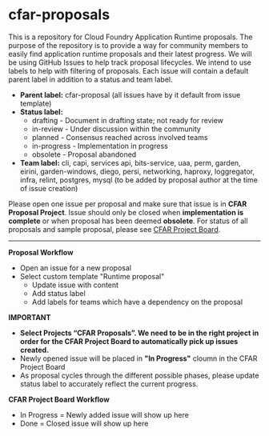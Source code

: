 # cfar-proposals
This is a repository for Cloud Foundry Application Runtime proposals. The purpose of the repository is to provide a way for community members to easily find application runtime proposals and their latest progress. We will be using GitHub Issues to help track proposal lifecycles. We intend to use labels to help with filtering of proposals. Each issue will contain a default parent label in addition to a status and team label.


* **Parent label:** cfar-proposal (all issues have by it default from issue template)
* **Status label:**
  * drafting - Document in drafting state; not ready for review
  * in-review - Under discussion within the community
  * planned - Consensus reached across involved teams
  * in-progress - Implementation in progress
  * obsolete - Proposal abandoned
* **Team label:** cli, capi, services api, bits-service, uaa, perm, garden, eirini, garden-windows, diego, persi, networking, haproxy, loggregator, infra, relint, postgres, mysql (to be added by proposal author at the time of issue creation)

Please open one issue per proposal and make sure that issue is in **CFAR Proposal Project**. Issue should only be closed when **implementation is complete** or when proposal has been deemed **obsolete**. For status of all proposals and sample proposal, please see [CFAR Project Board](https://github.com/chenl23/cfar-proposals/projects/1).

---
**Proposal Workflow**
* Open an issue for a new proposal
* Select custom template "Runtime proposal"
  * Update issue with content
  * Add status label
  * Add labels for teams which have a dependency on the proposal
  
**IMPORTANT**
  * **Select Projects “CFAR Proposals”. We need to be in the right project in order for the CFAR Project Board to automatically pick up issues created.**
  * Newly opened issue will be placed in **"In Progress"** cloumn in the CFAR Project Board 
* As proposal cycles through the different possible phases, please update status label to accurately reflect the current progress.

**CFAR Project Board Workflow**
* In Progress = Newly added issue will show up here
* Done = Closed issue will show up here
